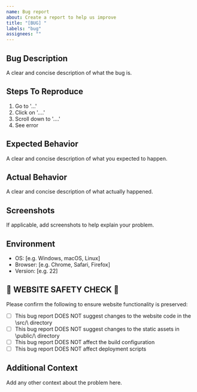 ```yaml
---
name: Bug report
about: Create a report to help us improve
title: "[BUG] "
labels: "bug"
assignees: ""
---
```


## Bug Description

A clear and concise description of what the bug is.

## Steps To Reproduce

1. Go to '...'
2. Click on '....'
3. Scroll down to '....'
4. See error

## Expected Behavior

A clear and concise description of what you expected to happen.

## Actual Behavior

A clear and concise description of what actually happened.

## Screenshots

If applicable, add screenshots to help explain your problem.

## Environment

- OS: [e.g. Windows, macOS, Linux]
- Browser: [e.g. Chrome, Safari, Firefox]
- Version: [e.g. 22]

## 🚨 WEBSITE SAFETY CHECK 🚨

Please confirm the following to ensure website functionality is preserved:

- [ ] This bug report DOES NOT suggest changes to the website code in the \src/\ directory
- [ ] This bug report DOES NOT suggest changes to the static assets in \public/\ directory
- [ ] This bug report DOES NOT affect the build configuration
- [ ] This bug report DOES NOT affect deployment scripts

## Additional Context

Add any other context about the problem here.
